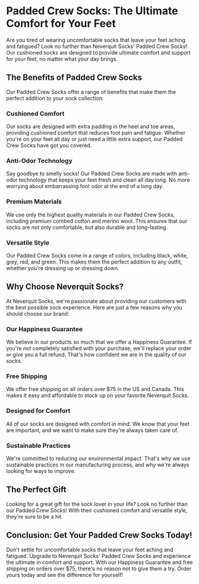 # Padded Crew Socks: The Ultimate Comfort for Your Feet

Are you tired of wearing uncomfortable socks that leave your feet aching and fatigued? Look no further than Neverquit Socks' Padded Crew Socks! Our cushioned socks are designed to provide ultimate comfort and support for your feet, no matter what your day brings.

## The Benefits of Padded Crew Socks

Our Padded Crew Socks offer a range of benefits that make them the perfect addition to your sock collection:

### Cushioned Comfort

Our socks are designed with extra padding in the heel and toe areas, providing cushioned comfort that reduces foot pain and fatigue. Whether you're on your feet all day or just need a little extra support, our Padded Crew Socks have got you covered.

### Anti-Odor Technology

Say goodbye to smelly socks! Our Padded Crew Socks are made with anti-odor technology that keeps your feet fresh and clean all day long. No more worrying about embarrassing foot odor at the end of a long day.

### Premium Materials

We use only the highest quality materials in our Padded Crew Socks, including premium combed cotton and merino wool. This ensures that our socks are not only comfortable, but also durable and long-lasting.

### Versatile Style

Our Padded Crew Socks come in a range of colors, including black, white, grey, red, and green. This makes them the perfect addition to any outfit, whether you're dressing up or dressing down.

## Why Choose Neverquit Socks?

At Neverquit Socks, we're passionate about providing our customers with the best possible sock experience. Here are just a few reasons why you should choose our brand:

### Our Happiness Guarantee

We believe in our products so much that we offer a Happiness Guarantee. If you're not completely satisfied with your purchase, we'll replace your order or give you a full refund. That's how confident we are in the quality of our socks.

### Free Shipping

We offer free shipping on all orders over $75 in the US and Canada. This makes it easy and affordable to stock up on your favorite Neverquit Socks.

### Designed for Comfort

All of our socks are designed with comfort in mind. We know that your feet are important, and we want to make sure they're always taken care of.

### Sustainable Practices

We're committed to reducing our environmental impact. That's why we use sustainable practices in our manufacturing process, and why we're always looking for ways to improve.

## The Perfect Gift

Looking for a great gift for the sock lover in your life? Look no further than our Padded Crew Socks! With their cushioned comfort and versatile style, they're sure to be a hit.

## Conclusion: Get Your Padded Crew Socks Today!

Don't settle for uncomfortable socks that leave your feet aching and fatigued. Upgrade to Neverquit Socks' Padded Crew Socks and experience the ultimate in comfort and support. With our Happiness Guarantee and free shipping on orders over $75, there's no reason not to give them a try. Order yours today and see the difference for yourself!